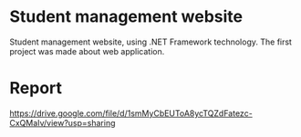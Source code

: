 # Student management website
Student management website, using .NET Framework technology. The first project was made about web application.
# Report
https://drive.google.com/file/d/1smMyCbEUToA8ycTQZdFatezc-CxQMaIv/view?usp=sharing
